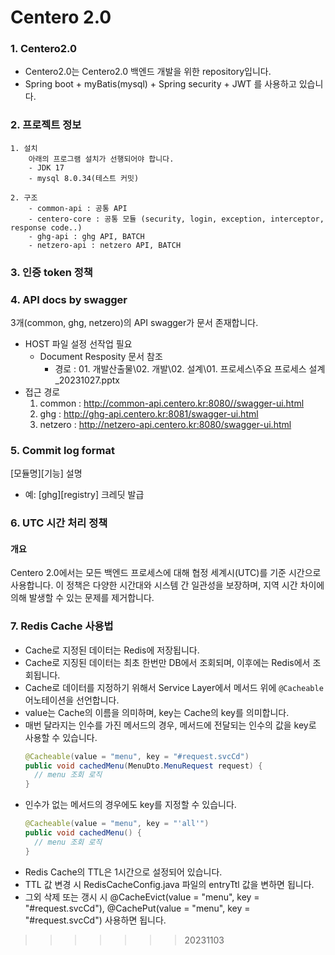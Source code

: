 # Centero 2.0

### 1. Centero2.0
- Centero2.0는 Centero2.0 백엔드 개발을 위한 repository입니다.
- Spring boot + myBatis(mysql) + Spring security + JWT 를 사용하고 있습니다.

### 2. 프로젝트 정보
```
1. 설치
    아래의 프로그램 설치가 선행되어야 합니다.
    - JDK 17
    - mysql 8.0.34(테스트 커밋)

2. 구조
    - common-api : 공통 API
    - centero-core : 공통 모듈 (security, login, exception, interceptor, response code..)
    - ghg-api : ghg API, BATCH
    - netzero-api : netzero API, BATCH
```
### 3. 인증 token 정책

### 4. API docs by swagger
3개(common, ghg, netzero)의 API swagger가 문서 존재합니다.
- HOST 파일 설정 선작업 필요
  - Document Resposity 문서 참조
    - 경로 : 01. 개발산출물\02. 개발\02. 설계\01. 프로세스\주요 프로세스 설계_20231027.pptx
- 접근 경로
  1. common : http://common-api.centero.kr:8080//swagger-ui.html
  1. ghg : http://ghg-api.centero.kr:8081/swagger-ui.html
  1. netzero : http://netzero-api.centero.kr:8080/swagger-ui.html

### 5. Commit log format
[모듈명][기능] 설명
- 예: [ghg][registry] 크레딧 발급

### 6. UTC 시간 처리 정책

#### 개요
Centero 2.0에서는 모든 백엔드 프로세스에 대해 협정 세계시(UTC)를 기준 시간으로 사용합니다. 이 정책은 다양한 시간대와 시스템 간 일관성을 보장하며, 지역 시간 차이에 의해 발생할 수 있는 문제를 제거합니다.



### 7. Redis Cache 사용법
- Cache로 지정된 데이터는 Redis에 저장됩니다.
- Cache로 지징된 데이터는 최초 한번만 DB에서 조회되며, 이후에는 Redis에서 조회됩니다.
- Cache로 데이터를 지정하기 위해서 Service Layer에서 메서드 위에 `@Cacheable` 어노테이션을 선언합니다.
- value는 Cache의 이름을 의미하며, key는 Cache의 key를 의미합니다.
- 매번 달라지는 인수를 가진 메서드의 경우, 메서드에 전달되는 인수의 값을 key로 사용할 수 있습니다.
  ```java
  @Cacheable(value = "menu", key = "#request.svcCd")
  public void cachedMenu(MenuDto.MenuRequest request) {
    // menu 조회 로직
  }
- 인수가 없는 메서드의 경우에도 key를 지정할 수 있습니다.
  ```java
  @Cacheable(value = "menu", key = "'all'")
  public void cachedMenu() {
    // menu 조회 로직
  }
- Redis Cache의 TTL은 1시간으로 설정되어 있습니다.
- TTL 값 변경 시 RedisCacheConfig.java 파일의 entryTtl 값을 변하면 됩니다.
- 그외 삭제 또는 갱시 시 @CacheEvict(value = "menu", key = "#request.svcCd"), @CachePut(value = "menu", key = "#request.svcCd") 사용하면 됩니다.
>>>>>>> 20231103
